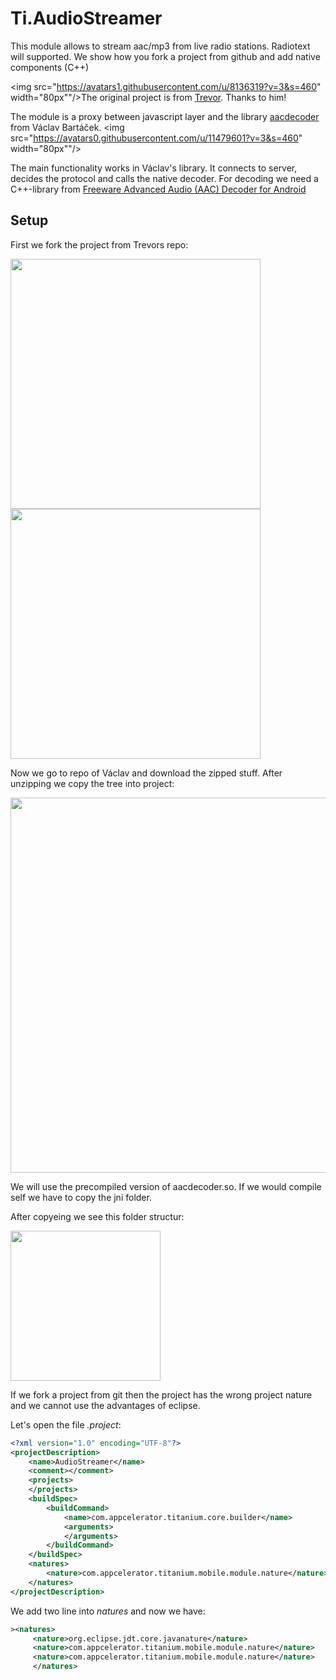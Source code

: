 Ti.AudioStreamer
================

This module allows to stream aac/mp3 from live radio stations. Radiotext will supported. We show how you fork a project from github and add native components (C++)

<img src="https://avatars1.githubusercontent.com/u/8136319?v=3&s=460" width="80px""/>The original project is from [Trevor](https://github.com/trevorf). Thanks to him! 

The module is a proxy between javascript layer and the library [aacdecoder](https://github.com/vbartacek/aacdecoder-android) from Václav Bartáček.
<img src="https://avatars0.githubusercontent.com/u/11479601?v=3&s=460" width="80px""/>

The main functionality works in Václav's library. It connects to server, decides the protocol and calls the native decoder. For decoding we need a C++-library from [Freeware Advanced Audio (AAC) Decoder for Android](http://www.spoledge.com)

Setup
-----

First we fork the project from Trevors repo:

<img src="https://raw.githubusercontent.com/AppWerft/TitaniumAndroidModuleDevelopment/master/images/d6.png" width="400px">

<img src="https://raw.githubusercontent.com/AppWerft/TitaniumAndroidModuleDevelopment/master/images/d7.png" width="400px">

Now we go to repo of Václav and download the zipped stuff. After unzipping we copy the tree into project:

<img src="https://raw.githubusercontent.com/AppWerft/TitaniumAndroidModuleDevelopment/master/images/d8.png" width="600px">

We will  use the precompiled version of aacdecoder.so. If we would compile self we have to copy the jni folder.

After copyeing we see this folder structur:

<img src="https://raw.githubusercontent.com/AppWerft/TitaniumAndroidModuleDevelopment/master/images/d9.png" width="240px">

If we fork a project from git then the project has the wrong project nature and we cannot use the advantages of eclipse.

Let's open the  file *.project*:
```xml
<?xml version="1.0" encoding="UTF-8"?>
<projectDescription>
	<name>AudioStreamer</name>
	<comment></comment>
	<projects>
	</projects>
	<buildSpec>
		<buildCommand>
			<name>com.appcelerator.titanium.core.builder</name>
			<arguments>
			</arguments>
		</buildCommand>
	</buildSpec>
	<natures>
		<nature>com.appcelerator.titanium.mobile.module.nature</nature>
	</natures>
</projectDescription>
```

We add two line into *natures* and now we have:

```xml
><natures>
     <nature>org.eclipse.jdt.core.javanature</nature>
     <nature>com.appcelerator.titanium.mobile.module.nature</nature>
     <nature>com.appcelerator.titanium.mobile.module.nature</nature>
     </natures>
```
